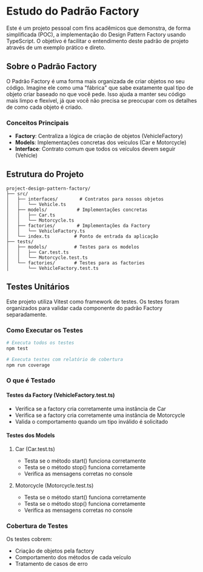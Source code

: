 # Estudo do Padrão Factory

Este é um projeto pessoal com fins acadêmicos que demonstra, de forma simplificada (POC), a implementação do Design Pattern Factory usando TypeScript. O objetivo é facilitar o entendimento deste padrão de projeto através de um exemplo prático e direto.

## Sobre o Padrão Factory

O Padrão Factory é uma forma mais organizada de criar objetos no seu código. Imagine ele como uma "fábrica" que sabe exatamente qual tipo de objeto criar baseado no que você pede. Isso ajuda a manter seu código mais limpo e flexível, já que você não precisa se preocupar com os detalhes de como cada objeto é criado.

### Conceitos Principais

- **Factory**: Centraliza a lógica de criação de objetos (VehicleFactory)
- **Models**: Implementações concretas dos veículos (Car e Motorcycle)
- **Interface**: Contrato comum que todos os veículos devem seguir (Vehicle)

## Estrutura do Projeto

```plaintext
project-design-pattern-factory/
├── src/
│   ├── interfaces/        # Contratos para nossos objetos
│   │   └── Vehicle.ts
│   ├── models/           # Implementações concretas
│   │   ├── Car.ts
│   │   └── Motorcycle.ts
│   ├── factories/        # Implementações da Factory
│   │   └── VehicleFactory.ts
│   └── index.ts         # Ponto de entrada da aplicação
├── tests/
│   ├── models/          # Testes para os modelos
│   │   ├── Car.test.ts
│   │   └── Motorcycle.test.ts
│   └── factories/       # Testes para as factories
│       └── VehicleFactory.test.ts
```

## Testes Unitários

Este projeto utiliza Vitest como framework de testes. Os testes foram organizados para validar cada componente do padrão Factory separadamente.

### Como Executar os Testes

```bash
# Executa todos os testes
npm test

# Executa testes com relatório de cobertura
npm run coverage
```

### O que é Testado

#### Testes da Factory (VehicleFactory.test.ts)
- Verifica se a factory cria corretamente uma instância de Car
- Verifica se a factory cria corretamente uma instância de Motorcycle
- Valida o comportamento quando um tipo inválido é solicitado

#### Testes dos Models
1. Car (Car.test.ts)
   - Testa se o método start() funciona corretamente
   - Testa se o método stop() funciona corretamente
   - Verifica as mensagens corretas no console

2. Motorcycle (Motorcycle.test.ts)
   - Testa se o método start() funciona corretamente
   - Testa se o método stop() funciona corretamente
   - Verifica as mensagens corretas no console

### Cobertura de Testes
Os testes cobrem:
- Criação de objetos pela factory
- Comportamento dos métodos de cada veículo
- Tratamento de casos de erro